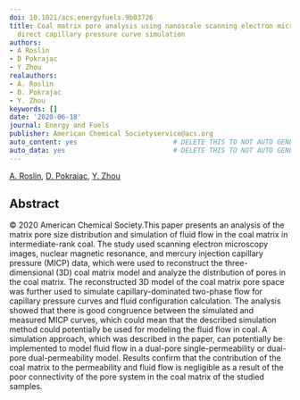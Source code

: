 ```yaml
---
doi: 10.1021/acs.energyfuels.9b03726
title: Coal matrix pore analysis using nanoscale scanning electron microscopy and
  direct capillary pressure curve simulation
authors:
- A Roslin
- D Pokrajac
- Y Zhou
realauthors:
- A. Roslin
- D. Pokrajac
- Y. Zhou
keywords: []
date: '2020-06-18'
journal: Energy and Fuels
publisher: American Chemical Societyservice@acs.org
auto_content: yes                        # DELETE THIS TO NOT AUTO GENERATE CONTENT
auto_data: yes                           # DELETE THIS TO NOT AUTO GENERATE METADATA
---
```

[A. Roslin](https://www.scopus.com/authid/detail.uri?authorId=56786451900), [D. Pokrajac](https://www.scopus.com/authid/detail.uri?authorId=8646967600), [Y. Zhou](https://www.scopus.com/authid/detail.uri?authorId=55317108900)

## Abstract
© 2020 American Chemical Society.This paper presents an analysis of the matrix pore size distribution and simulation of fluid flow in the coal matrix in intermediate-rank coal. The study used scanning electron microscopy images, nuclear magnetic resonance, and mercury injection capillary pressure (MICP) data, which were used to reconstruct the three-dimensional (3D) coal matrix model and analyze the distribution of pores in the coal matrix. The reconstructed 3D model of the coal matrix pore space was further used to simulate capillary-dominated two-phase flow for capillary pressure curves and fluid configuration calculation. The analysis showed that there is good congruence between the simulated and measured MICP curves, which could mean that the described simulation method could potentially be used for modeling the fluid flow in coal. A simulation approach, which was described in the paper, can potentially be implemented to model fluid flow in a dual-pore single-permeability or dual-pore dual-permeability model. Results confirm that the contribution of the coal matrix to the permeability and fluid flow is negligible as a result of the poor connectivity of the pore system in the coal matrix of the studied samples.
